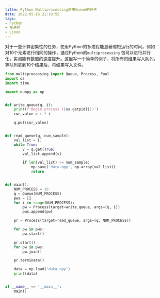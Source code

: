 ```yaml
---
title: Python Multiprocessing使用Queue的例子
date: 2022-05-16 22:10:55
tags:
- Python
- 多进程
- Linux
---
```

对于一些计算密集性的任务，使用Python的多进程能显著缩短运行的时间。例如对10个元素进行相同的操作，通过Python的`multiprocessing` 包可以进行并行化，实测能有数倍的速度提升。这里写一个简单的例子，将所有的结果写入队列，等队列拿到10个结果后，将结果写入文件。
<!--more-->

```python
from multiprocessing import Queue, Process, Pool
import os
import time

import numpy as np


def write_queue(q, i):
    print(f'Begin process ({os.getpid()})')
    cur_value = i * i

    q.put(cur_value)


def read_queue(q, num_sample):
    val_list = []
    while True:
        v = q.get(True)
        val_list.append(v)

        if len(val_list) >= num_sample:
            np.save('data.npy', np.array(val_list))
            return


def main():
    NUM_PROCESS = 10
    q = Queue(NUM_PROCESS)
    pws = []
    for i in range(NUM_PROCESS):
        pw = Process(target=write_queue, args=(q, i))
        pws.append(pw)

    pr = Process(target=read_queue, args=(q, NUM_PROCESS))

    for pw in pws:
        pw.start()

    pr.start()
    for pw in pws:
        pw.join()

    pr.terminate()

    data = np.load('data.npy')
    print(data)


if __name__ == '__main__':
    main()
```
